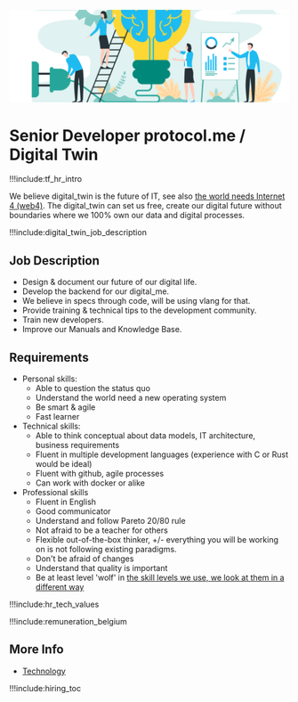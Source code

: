 

![](img/development_manager.png)


# Senior Developer protocol.me / Digital Twin

!!!include:tf_hr_intro

We believe digital_twin is the future of IT, see also [the world needs Internet 4 (web4)](internet4:internet4).
The digital_twin can set us free, create our digital future without boundaries where we 100% own our data and digital processes.


!!!include:digital_twin_job_description

## Job Description

- Design & document our future of our digital life.
- Develop the backend for our digital_me.
- We believe in specs through code, will be using vlang for that.
- Provide training & technical tips to the development community.
- Train new developers.
- Improve our Manuals and Knowledge Base.

## Requirements

- Personal skills:
  - Able to question the status quo
  - Understand the world need a new operating system
  - Be smart & agile
  - Fast learner 
- Technical skills:
  - Able to think conceptual about data models, IT architecture, business requirements
  - Fluent in multiple development languages (experience with C or Rust would be ideal)
  - Fluent with github, agile processes
  - Can work with docker or alike
- Professional skills 
  - Fluent in English
  - Good communicator
  - Understand and follow Pareto 20/80 rule
  - Not afraid to be a teacher for others
  - Flexible out-of-the-box thinker, +/- everything you will be working on is not following existing paradigms.
  - Don't be afraid of changes
  - Understand that quality is important
  - Be at least level 'wolf' in [the skill levels we use, we look at them in a different way](p2p_awareness_level)
  
!!!include:hr_tech_values

!!!include:remuneration_belgium

## More Info

- [Technology](internet4:technology)

!!!include:hiring_toc
